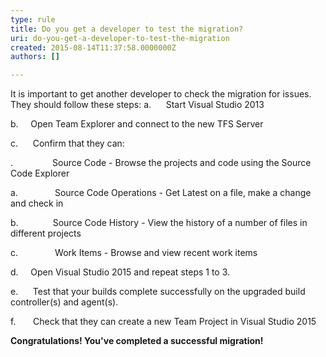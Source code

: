 ```yaml
---
type: rule
title: Do you get a developer to test the migration?
uri: do-you-get-a-developer-to-test-the-migration
created: 2015-08-14T11:37:58.0000000Z
authors: []

---
```


It is important to get another developer to check the migration for issues.
 They should follow these steps:
a.      Start Visual Studio 2013

b.     Open Team Explorer and connect to the new TFS Server

c.      Confirm that they can:

.                Source Code - Browse the projects and code using the Source Code Explorer

a.               Source Code Operations - Get Latest on a file, make a change and check in

b.              Source Code History - View the history of a number of files in different projects

c.               Work Items - Browse and view recent work items

d.     Open Visual Studio 2015 and repeat steps 1 to 3.

e.      Test that your builds complete successfully on the upgraded build controller(s) and agent(s).

f.       Check that they can create a new Team Project in Visual Studio 2015

**Congratulations! You've completed a successful migration!**
